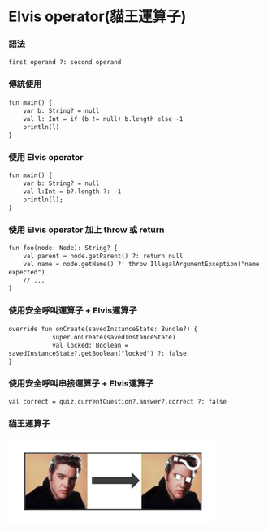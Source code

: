 # Elvis operator(貓王運算子)

### 語法
	first operand ?: second operand
	
### 傳統使用
	fun main() {
	    var b: String? = null   
	    val l: Int = if (b != null) b.length else -1
	    println(l)
	}

### 使用 Elvis operator
	fun main() {
	    var b: String? = null   
	    val l:Int = b?.length ?: -1
	    println(l);
	}
### 使用 Elvis operator 加上 throw 或 return
	fun foo(node: Node): String? {
	    val parent = node.getParent() ?: return null
	    val name = node.getName() ?: throw IllegalArgumentException("name expected")
	    // ...
	}
### 使用安全呼叫運算子 + Elvis運算子
	override fun onCreate(savedInstanceState: Bundle?) {
	            super.onCreate(savedInstanceState)
	            val locked: Boolean = savedInstanceState?.getBoolean("locked") ?: false
	}


### 使用安全呼叫串接運算子 + Elvis運算子
	val correct = quiz.currentQuestion?.answer?.correct ?: false

### 貓王運算子

![Elvis operator](pic1.png)